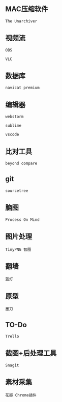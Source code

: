 ## MAC压缩软件
`The Unarchiver `

## 视频流
`OBS`

`VLC`

## 数据库
`navicat premium`

## 编辑器
`webstorm`

`sublime`

`vscode`

## 比对工具
`beyond compare`

## git
`sourcetree`

## 脑图
`Process On Mind`

## 图片处理
`TinyPNG 智图`
 
## 翻墙
`蓝灯`
 
## 原型
`墨刀` 

## TO-Do
`Trello`

## 截图+后处理工具
`Snagit`

## 素材采集
`花瓣 Chrome插件`

